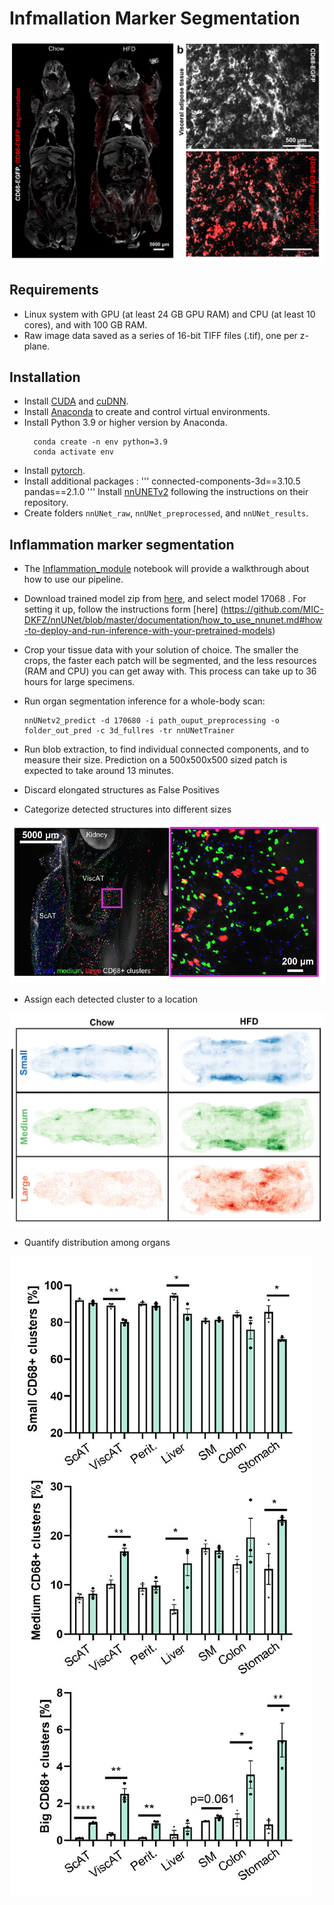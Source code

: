 # Infmallation Marker Segmentation 


![Example](./assets/wholebody+zoom.png)

## Requirements
* Linux system with GPU (at least 24 GB GPU RAM) and CPU (at least 10 cores), and with 100 GB RAM.  
* Raw image data saved as a series of 16-bit TIFF files (.tif), one per z-plane. 
  
## Installation
* Install [CUDA](https://developer.nvidia.com/cuda-toolkit) and [cuDNN](https://developer.nvidia.com/cudnn).
* Install [Anaconda](https://www.anaconda.com/download#downloads) to create and control virtual environments.
* Install Python 3.9 or higher version by Anaconda.
  ```
    conda create -n env python=3.9
	conda activate env
	```
* Install [pytorch](https://pytorch.org/get-started/locally/).
* Install additional packages :
  '''
  connected-components-3d==3.10.5
  pandas==2.1.0
  '''
Install [nnUNETv2](https://github.com/MIC-DKFZ/nnUNet/tree/master) following the instructions on their repository.
* Create folders `nnUNet_raw`, `nnUNet_preprocessed`, and `nnUNet_results`.
   
  
## Inflammation marker segmentation
* The [Inflammation_module](./Inflammation_module.ipynb) notebook will provide a walkthrough about how to use our pipeline.

* Download trained model zip from [here](TODO), and select model 17068 . For setting it up, follow the instructions form [here] (https://github.com/MIC-DKFZ/nnUNet/blob/master/documentation/how_to_use_nnunet.md#how-to-deploy-and-run-inference-with-your-pretrained-models)
* Crop your tissue data with your solution of choice. The smaller the crops, the faster each patch will be segmented, and the less resources (RAM and CPU) you can get away with. This process can take up to 36 hours for large specimens.

* Run organ segmentation inference for a whole-body scan:
  ```
  nnUNetv2_predict -d 170680 -i path_ouput_preprocessing -o folder_out_pred -c 3d_fullres -tr nnUNetTrainer 
	```  
* Run blob extraction, to find individual connected components, and to measure their size. Prediction on a 500x500x500 sized patch is expected to take around 13 minutes.
* Discard elongated structures as False Positives
* Categorize detected structures into different sizes

![Example](./assets/size_filtering.png)
  
* Assign each detected cluster to a location

![Example](./assets/size_maps.png)

* Quantify distribution among organs

![Example](./assets/quant.png)